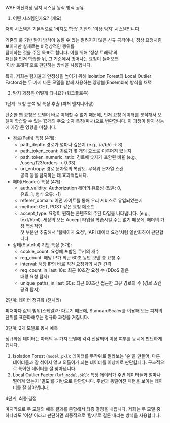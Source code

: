 WAF 머신러닝 탐지 시스템 동작 방식 공유

  1. 어떤 시스템인가요? (개요)

  저희 시스템은 기본적으로 '비지도 학습' 기반의 '이상 탐지' 
  시스템입니다.

  기존의 룰 기반 탐지 방식이 놓칠 수 있는 알려지지 않은 신규
  공격이나, 정상 요청처럼 보이지만 실제로는 비정상적인 행위를        
  탐지하는 것을 주된 목표로 합니다. 이를 위해 '정상 트래픽'의        
  패턴을 먼저 학습한 뒤, 그 기준에서 벗어나는 요청이 들어오면        
  '이상 트래픽'으로 판단하는 방식을 사용합니다.

  특히, 저희는 탐지율과 안정성을 높이기 위해 Isolation 
  Forest와 Local Outlier Factor라는 두 가지 다른 모델을 함께
  사용하는 앙상블(Ensemble) 방식을 채택

  2. 탐지 과정은 어떻게 되나요? (워크플로우)

  1단계: 요청 분석 및 특징 추출 (피처 엔지니어링)

  단순한 웹 요청은 모델이 바로 이해할 수 없기 때문에, 먼저
  요청 데이터를 분석해서 모델이 학습할 수 있는 13개의 주요
  숫자 특징(피처)으로 변환합니다. 이 과정이 탐지 성능에 가장
  큰 영향을 미칩니다.

   * 경로(Path) 특징 (4개):
       * path_depth: 경로가 얼마나 깊은지 (e.g., /a/b/c -> 3)        
       * path_token_count: 경로가 몇 개의 요소로 이루어져 있는지     
       * path_token_numeric_ratio: 경로에 숫자가 포함된 비율
         (e.g., /users/123/orders -> 0.33)
       * uri_entropy: 경로 문자열의 복잡도. 무작위 문자열 스캔       
         공격 등을 탐지하는 데 효과적입니다.
   * 헤더(Header) 특징 (4개):
       * auth_validity: Authorization 헤더의 유효성 (없음: 0,        
         유효: 1, 형식 오류: -1)
       * referer_domain: 어떤 사이트를 통해 우리 서비스로
         유입되었는지
       * method: GET, POST 같은 요청 메소드
       * accept_type: 요청이 원하는 콘텐츠의 주된 타입을
         나타냅니다. (e.g., text/html). 세상의 모든 Accept
         타입을 학습시킬 수는 없기 때문에, 헤더의 가장 핵심적인      
         첫 부분만 추출해서 '웹페이지 요청', 'API 데이터
         요청'처럼 일반화하여 판단합니다.
   * 상태(Stateful) 기반 특징 (5개):
       * cookie_count: 요청에 포함된 쿠키의 개수
       * req_count: 해당 IP가 최근 60초 동안 보낸 총 요청 수
       * interval: 해당 IP의 바로 직전 요청과의 시간 간격
       * req_count_in_last_10s: 최근 10초간 요청 수 (DDoS 같은       
         대량 요청 탐지)
       * unique_paths_in_last_60s: 최근 60초간 접근한 고유
         경로의 수 (경로 스캔 공격 탐지)

  2단계: 데이터 정규화 (전처리)

  피처마다 값의 범위(스케일)가 다르기 때문에, StandardScaler를
  이용해 모든 피처의 단위를 표준화해주는 정규화 과정을
  거칩니다. 

  3단계: 2개 모델로 동시 예측

  정규화된 데이터는 아래의 두 가지 모델에 각각 전달되어 이상
  여부를 동시에 판단하게 됩니다.

   1. Isolation Forest (`model.pkl`): 데이터를 무작위로 잘라보는
      '숲'을 만들어, 다른 데이터들과 잘 섞이지 않고 외톨이가 되는
      데이터를 이상치로 판단합니다. 구조적으로 특이한 데이터를 잘
      찾아냅니다.
   2. Local Outlier Factor (`lof_model.pkl`): 특정 데이터가 주변
      데이터들과 얼마나 떨어져 있는지 '밀도'를 기반으로
      판단합니다. 주변과 동떨어진 패턴을 보이는 데이터를 잘
      찾아냅니다.

  4단계: 최종 결정

  마지막으로 두 모델의 예측 결과를 종합해서 최종 결정을
  내립니다. 저희는 두 모델 중 하나라도 '이상'이라고 판단하면
  최종적으로 '탐지'로 결론 내리는 방식을 사용합니다.
